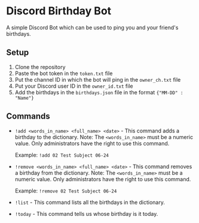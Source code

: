 # Discord Birthday Bot

A simple Discord Bot which can be used to ping you and your friend's birthdays.

## Setup

1. Clone the repository
2. Paste the bot token in the `token.txt` file
3. Put the channel ID in which the bot will ping in the `owner_ch.txt` file
4. Put your Discord user ID in the `owner_id.txt` file
5. Add the birthdays in the `birthdays.json` file in the format `{"MM-DD" : "Name"}`

## Commands

- `!add <words_in_name> <full_name> <date>` - This command adds a birthday to the dictionary. Note: The `<words_in_name>` must be a numeric value. Only administrators have the right to use this command.

    Example: `!add 02 Test Subject 06-24`

- `!remove <words_in_name> <full_name> <date>` - This command removes a birthday from the dictionary. Note: The `<words_in_name>` must be a numeric value. Only administrators have the right to use this command.

    Example: `!remove 02 Test Subject 06-24`

- `!list` - This command lists all the birthdays in the dictionary.

- `!today` - This command tells us whose birthday is it today.
